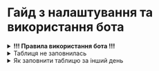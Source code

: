 <h1>Гайд з налаштування та використання бота</h1>
<details>
  <summary><strong>!!! Правила використання бота !!!</strong></summary>
  
  1. Ні в якому випадку не можна змінювати порядок таблиць в Google Sheets
  2. Не переставляти/додавати колонки в сторінках
  3. Дивись пункт 1 та 2
  
</details>
<details>
  <summary>Таблиця не заповнилась</summary>
  
  1. Відкриваємо репозиторій з нашим ботом
  2. Тикаємо зверху на Actions<br>
  <img src="https://raw.githubusercontent.com/xanet0/Arbitrage-Analitycs-Documentation/main/image/Screenshot_2.png" alt="Фото" style="width: 70%;"><br>
  3. 1) Тикаємо на <strong>Google Sheets API parser</strong>
     2) Жмемо <strong>Run workflow</strong>
     3) Записуємо дату яку нам потрібно оновити в форматі <span style="color:blue">Дата.Місяць.Рік</span>. <strong>Приклад: 09.04.2024</strong>
  <img src="https://raw.githubusercontent.com/xanet0/Arbitrage-Analitycs-Documentation/main/image/image_2024-08-09_15-46-09.png" alt="Фото" style="width: 70%;">
</details>
<details>
  <summary>Як заповнити таблицю за інший день</summary>
  1. 
</details>
